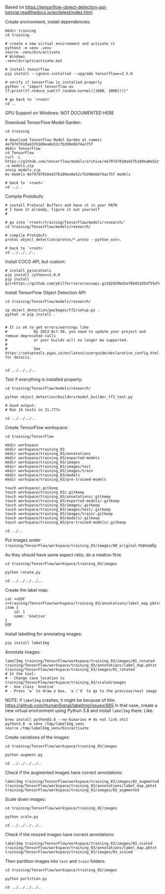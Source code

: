 Based on https://tensorflow-object-detection-api-tutorial.readthedocs.io/en/latest/index.html

Create environment, install dependencies:
```shell
mkdir training
cd training

# create a new virtual environment and activate it
python3 -m venv .venv
source .venv/bin/activate
# Windows
.venv\Scripts\activate.bat

# install tensorflow
pip install --ignore-installed --upgrade tensorflow==2.5.0

# verify if tensorflow is installed properly
python -c "import tensorflow as tf;print(tf.reduce_sum(tf.random.normal([1000, 1000])))"

# go back to `<root>`
cd ..
```

GPU Support on Windows: NOT DOCUMENTED HERE

Download TensorFlow Model Garden:
```shell
cd training

# download TensorFlow Model Garden at commit 4e797d7010a437b189ea0e52cfb398ebb74ac75f
mkdir TensorFlow
cd TensorFlow
curl -L https://github.com/tensorflow/models/archive/4e797d7010a437b189ea0e52cfb398ebb74ac75f.zip -o models.zip
unzip models.zip
mv models-4e797d7010a437b189ea0e52cfb398ebb74ac75f models

# back to `<root>`
cd ../..
```

Compile Protobufs:
```shell
# install Protocol Buffers and have it in your PATH
# I have it already, figure it out yourself
#

# go into `<root>/training/TensorFlow/models/research/`
cd training/TensorFlow/models/research/

# compile Protobufs
protoc object_detection/protos/*.proto --python_out=.

# back to `<root>`
cd ../../../..
```

Install COCO API, but custom:
```shell
# install pycocotools
pip install cython==3.0.0
pip install git+https://github.com/philferriere/cocoapi.git@2929bd2ef6b451054755dfd7ceb09278f935f7ad#subdirectory=PythonAPI
```

Install TensorFlow Object Detection API:
```shell
cd training/TensorFlow/models/research/

cp object_detection/packages/tf2/setup.py .
python -m pip install .


# It is ok to get errors/warnings like
#            By 2023-Oct-30, you need to update your project and remove deprecated calls
#            or your builds will no longer be supported.
#    
#            See https://setuptools.pypa.io/en/latest/userguide/declarative_config.html for details.


cd ../../../..
```

Test if everything is installed properly:
```shell
cd training/TensorFlow/models/research/

python object_detection/builders/model_builder_tf2_test.py

# Good output:
# Ran 24 tests in 31.777s

cd ../../../..
```

Create TensorFlow workspace:
```shell
cd training/TensorFlow

mkdir workspace
mkdir workspace/training_03
mkdir workspace/training_03/annotations
mkdir workspace/training_03/exported-models
mkdir workspace/training_03/images
mkdir workspace/training_03/images/test
mkdir workspace/training_03/images/train
mkdir workspace/training_03/models
mkdir workspace/training_03/pre-trained-models

touch workspace/.gitkeep
touch workspace/training_03/.gitkeep
touch workspace/training_03/annotations/.gitkeep
touch workspace/training_03/exported-models/.gitkeep
touch workspace/training_03/images/.gitkeep
touch workspace/training_03/images/test/.gitkeep
touch workspace/training_03/images/train/.gitkeep
touch workspace/training_03/models/.gitkeep
touch workspace/training_03/pre-trained-models/.gitkeep

cd ../..
```

Put images under `training/TensorFlow/workspace/training_03/images/00_original` manually.

As they should have same aspect ratio, do a rotation first:
```shell
cd training/TensorFlow/workspace/training_03/images

python rotate.py

cd ../../../../..
```

Create the label map:
```shell
cat <<EOF >>training/TensorFlow/workspace/training_03/annotations/label_map.pbtxt
item {
    id: 1
    name: 'knative'
}
EOF
```

Install labelImg for annotating images:
```shell
pip install labelImg
```

Annotate images:
```shell
labelImg training/TensorFlow/workspace/training_03/images/01_rotated training/TensorFlow/workspace/training_03/annotations/label_map.pbtxt training/TensorFlow/workspace/training_03/images/01_rotated
# In the tool:
# - Change save location to training/TensorFlow/workspace/training_03/scaled/images
# - Use class `knative`
# - Press `w` to draw a box, `a`/`d` to go to the previous/next image
```

NOTE: if `labelImg` crashes, it might be because of this: https://github.com/HumanSignal/labelImg/issues/885
In that case, create a new virtual environment using Python 3.8 and install `labelImg` there.
Like:
```shell
brew install python@3.8 --no-binaries # do not link shit
python3.8 -m venv /tmp/labelImg_venv
source /tmp/labelImg_venv/bin/activate
```

Create variations of the images:
```shell
cd training/TensorFlow/workspace/training_03/images

python augment.py

cd ../../../../..
```

Check if the augmented images have correct annotations:
```shell
labelImg training/TensorFlow/workspace/training_03/images/02_augmented training/TensorFlow/workspace/training_03/annotations/label_map.pbtxt training/TensorFlow/workspace/training_03/images/02_augmented
```

Scale down images:
```shell
cd training/TensorFlow/workspace/training_02/images

python scale.py

cd ../../../../..
```

Check if the resized images have correct annotations:
```shell
labelImg training/TensorFlow/workspace/training_03/images/03_scaled training/TensorFlow/workspace/training_03/annotations/label_map.pbtxt training/TensorFlow/workspace/training_03/images/03_scaled
```

Then partition images into `test` and `train` folders:

```shell
cd training/TensorFlow/workspace/training_02/images

python partition.py

cd ../../../../..
```
